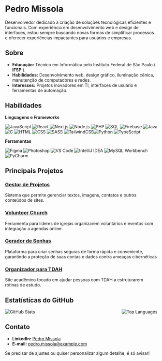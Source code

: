 # Pedro Missola

Desenvolvedor dedicado à criação de soluções tecnológicas eficientes e funcionais. Com experiência em desenvolvimento web e design de interfaces, estou sempre buscando novas formas de simplificar processos e oferecer experiências impactantes para usuários e empresas.

## Sobre

* **Educação:** Técnico em Informática pelo Instituto Federal de São Paulo ( **IFSP** ).
* **Habilidades:** Desenvolvimento web, design gráfico, iluminação cênica, manutenção de computadores e redes.
* **Interesses:** Projetos inovadores em TI, interfaces de usuário e ferramentas de automação.

## Habilidades

**Linguagens e Frameworks**

![JavaScript](https://img.shields.io/badge/JavaScript-F7DF1E?style=flat-square&logo=javascript&logoColor=black) ![React](https://img.shields.io/badge/React-61DAFB?style=flat-square&logo=react&logoColor=black) ![Next.js](https://img.shields.io/badge/Next.js-000000?style=flat-square&logo=next.js&logoColor=white) ![Node.js](https://img.shields.io/badge/Node.js-339933?style=flat-square&logo=node.js&logoColor=white) ![PHP](https://img.shields.io/badge/PHP-777BB4?style=flat-square&logo=php&logoColor=white) ![SQL](https://img.shields.io/badge/SQL-003B57?style=flat-square&logo=microsoft-sql-server&logoColor=white) ![Firebase](https://img.shields.io/badge/Firebase-FFCA28?style=flat-square&logo=firebase&logoColor=black) ![Java](https://img.shields.io/badge/Java-007396?style=flat-square&logo=java&logoColor=white) ![C](https://img.shields.io/badge/C-A8B9CC?style=flat-square&logo=c&logoColor=black) ![HTML](https://img.shields.io/badge/HTML-E34F26?style=flat-square&logo=html5&logoColor=white) ![CSS](https://img.shields.io/badge/CSS-1572B6?style=flat-square&logo=css3&logoColor=white) ![SASS](https://img.shields.io/badge/SASS-CC6699?style=flat-square&logo=sass&logoColor=white) ![TailwindCSS](https://img.shields.io/badge/TailwindCSS-06B6D4?style=flat-square&logo=tailwind-css&logoColor=white)![Python](https://img.shields.io/badge/Python-3776AB?style=flat-square&logo=python&logoColor=white)
![TypeScript](https://img.shields.io/badge/TypeScript-3178C6?style=flat-square&logo=typescript&logoColor=white)

**Ferramentas**

![Figma](https://img.shields.io/badge/Figma-F24E1E?style=flat-square&logo=figma&logoColor=white) ![Photoshop](https://img.shields.io/badge/Photoshop-31A8FF?style=flat-square&logo=adobe-photoshop&logoColor=black) ![VS Code](https://img.shields.io/badge/VS%20Code-007ACC?style=flat-square&logo=visual-studio-code&logoColor=white) ![IntelliJ IDEA](https://img.shields.io/badge/IntelliJ%20IDEA-000000?style=flat-square&logo=intellij-idea&logoColor=white) ![MySQL Workbench](https://img.shields.io/badge/MySQL%20Workbench-4479A1?style=flat-square&logo=mysql&logoColor=white) ![PyCharm](https://img.shields.io/badge/PyCharm-000000?style=flat-square&logo=pycharm&logoColor=white)

## Principais Projetos

### [Gestor de Projetos](https://github.com/MissolaPedro/gestor-de-projetos)

Sistema que permite gerenciar textos, imagens, contatos e outros conteúdos de sites.

### [Volunteer Church](https://github.com/MissolaPedro/volunteer-church)

Ferramenta para líderes de igrejas organizarem voluntários e eventos com integração a agendas online.

### [Gerador de Senhas](https://github.com/MissolaPedro/PasswordGeneration)

Plataforma para criar senhas seguras de forma rápida e conveniente, garantindo a proteção de suas contas e dados contra ameaças cibernéticas

### [Organizador para TDAH](https://github.com/MissolaPedro/TDAH)

Site acadêmico focado em ajudar pessoas com TDAH a estruturarem rotinas de estudo.

## Estatísticas do GitHub

<div style="display: flex; justify-content: space-between;">
    <img src="https://github-readme-stats.vercel.app/api?username=MissolaPedro&show_icons=true&theme=white&hide_border=true&bg_color=00000000" alt="GitHub Stats" />
    <img src="https://github-readme-stats.vercel.app/api/top-langs/?username=MissolaPedro&hide_progress=true&hide_border=true&bg_color=00000000" alt="Top Languages" />
</div>

## Contato

* **LinkedIn:** [Pedro Missola](https://www.linkedin.com/in/pedro-missola/)
* **E-mail:** [pedro.missola@example.com](mailto:pedro.missola@example.com)

Se precisar de ajustes ou quiser personalizar algum detalhe, é só avisar!
